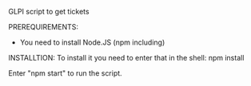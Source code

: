 GLPI script to get tickets

PREREQUIREMENTS:
- You need to install Node.JS (npm including)

INSTALLTION:
To install it you need to enter that in the shell:
npm install

Enter "npm start" to run the script.
